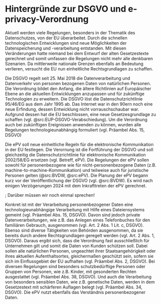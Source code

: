# Hintergründe zur DSGVO und e-privacy-Verordnung

Aktuell werden viele Regelungen, besonders in der Thematik des Datenschutzes, von der EU überarbeitet. Durch die schnellen technologischen Entwicklungen sind neue Möglichkeiten der Datenspeicherung und -verarbeitung entstanden. Mit diesen Veränderungen hatte niemand bei dem Entwurf der alten Gesetzestexte gerechnet und somit umfassen die Regelungen nicht mehr alle denkbaren Szenarien. Da mittlerweile nationale Grenzen ebenfalls an Bedeutung verlieren, versucht die EU nun einheitliche Rechtsgrundlagen zu schaffen.

Die DSGVO regelt seit 25. Mai 2018 die Datenverarbeitung und Datenverkehr von personen bezogenen Daten von natürlichen Personen. Die Verordnung bildet den Anfang, die ältere Richtlinien auf Europäischer Ebene an die aktuellen Entwicklungen anzupassen und für zukünftige Technologien zu erweitern. Die DSGVO löst die Datenschutzrichtlinie 95/46/EG aus dem Jahr 1995 ab. Das Internet war in den 90ern noch eine neue Erfindung, dessen Entwicklung nicht vorrauschschaubar war. Aufgrund dessen hat die EU beschlossen, eine neue Gesetzesgrundlage zu schaffen (vgl. @src:EUP-DSGVO-Verabschiedung). Um die Verordnung auch bei zukünftigen Ereignissen anwenden zu können, wurden alle Regelungen technologieunabhängig formuliert (vgl. Präambel Abs. 15, DSGVO)

Die ePV soll neue einheitliche Regeln für die elektronische Kommunikation in der EU festlegen. Die Verornung ist die Fortführung der DSGVO und soll gleichzeitig die Datenschutzrichtlinie für elektronische Kommunikation 2002/58/EG ersetzen (vgl. Betreff, ePV). Die Regelungen der ePV sollen sowohl für personenbezogene wie für nicht-personenbezogene Daten (z.B. machine-to-machine-Kommunikation) und teilweise auch für juristische Personen gelten (@src:BVDW, @src:ePV). Die Planung der ePV begann kurz vor der Veröffentlichung der DSGVO (vgl. @src:BVDW). Es wird nach einigen Verzögerungen 2024 mit dem Inkrafttreten der ePV gerechnet.

; Darüber müssen wir noch einmal sprechen!

Konkret ist mit der Verarbeitung personenbezogener Daten eine technologieunabhängige Verarbeitung mit Hilfe eines Dateiensystems gemeint (vgl. Präambel Abs. 15, DSGVO). Davon sind jedoch private Datenverarbeitungen, wie z.B. das Anlegen eines Telefonbuches für den familiären Gebrauch, ausgenommen (vgl. Art. 2 Abs. 1 Lit. c, DSGVO). Ebenso sind diverse Tätigkeiten von Behörden ausgenommen, da sie bereits durch andere Rechtsgrundlagen geregelt werden (vgl. Art. 2 Abs. 1, DSGVO). Daraus ergibt sich, dass die Verordnung fast ausschließlich für Unternehmen gilt und somit die Daten von Kunden schützen soll. Dabei sollen alle natürlichen Personen, ungeachtet ihrer Staatsangehörigkeit oder ihres aktuellen Aufenthaltsortes, gleichermaßen geschützt sein, sofern sie sich im Einflussgebiet der EU aufhalten (vgl. Präambel Abs. 2, DSGVO). Bei diversen Regelungen sind besonders schutzbedürftige Personen oder Gruppen von Personen, wie z.B. Kinder, mit gesonderten Rechten ausgestattet (vgl. Präambel Abs. 38, DSGVO). Und auch die Verarbeitung von besonders sensiblen Daten, wie z.B. genetische Daten, werden in dem Gesetzestext mit schärferen Auflagen belegt (vgl. Präambel Abs. 34, DSGVO). Die ePV nutzt ebenfalls das Verständnis personenbezogener Daten.
